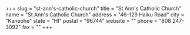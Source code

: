 +++
slug = "st-ann's-catholic-church"
title = "St Ann's Catholic Church"
name = "St Ann's Catholic Church"
address = "46-129 Haiku Road"
city = "Kaneohe"
state = "HI"
postal = "96744"
website = ""
phone = "808 247-3092"
fax = ""
+++
